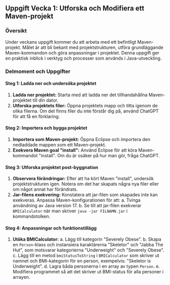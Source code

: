 ## Uppgift Vecka 1: Utforska och Modifiera ett Maven-projekt

### Översikt
Under veckans uppgift kommer du att arbeta med ett befintligt Maven-projekt. Målet är att bli bekant med projektstrukturen, utföra grundläggande Maven-kommandon och göra anpassningar i projektet. Denna uppgift ger en praktisk inblick i verktyg och processer som används i Java-utveckling.

### Delmoment och Uppgifter

#### Steg 1: Ladda ner och undersöka projektet
1. **Ladda ner projektet:** Starta med att ladda ner det tillhandahållna Maven-projektet till din dator.
2. **Utforska projektets filer:** Öppna projektets mapp och titta igenom de olika filerna. Om det finns filer du inte förstår dig på, använd ChatGPT för att få en förklaring.

#### Steg 2: Importera och bygga projektet
1. **Importera som Maven-projekt:** Öppna Eclipse och importera den nedladdade mappen som ett Maven-projekt.
2. **Exekvera Maven goal "install":** Använd Eclipse för att köra Maven-kommandot "install". Om du är osäker på hur man gör, fråga ChatGPT.

#### Steg 3: Utforska projektet post-byggnation
1. **Observera förändringar:** Efter att ha kört Maven "install", undersök projektstrukturen igen. Notera om det har skapats några nya filer eller om något annat har förändrats.
2. **Jar-filens exekvering:** Konstatera att jar-filen som skapades inte kan exekveras. Anpassa Maven-konfigurationen för att:
   a. Tvinga användning av Java version 17.
   b. Se till att jar-filen exekverar `BMICalculator` när man skriver `java -jar FILNAMN.jar` i kommandotolken.

#### Steg 4: Anpassningar och funktionstillägg
1. **Utöka BMICalculator:**
   a. Lägg till kategorin "Severely Obese".
   b. Skapa en `Person`-klass och instansiera karaktärerna "Skeletor" och "Jabba The Hut", som motsvarar kategorierna "Underweight" och "Severely Obese".
   c. Lägg till en metod `bmiStatusToString` i `BMICalculator` som skriver ut namnet och BMI-kategorin för en person, exempelvis: "Skeletor is Underweight".
   d. Lagra båda personerna i en array av typen `Person`.
   e. Modifiera programmet så att det skriver ut BMI-status för alla personer i arrayen.